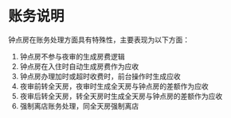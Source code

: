 # 账务说明

钟点房在账务处理方面具有特殊性，主要表现为以下方面：

1. 钟点房不参与夜审的生成房费逻辑 
2. 钟点房在入住时自动生成房费作为应收 
3. 钟点房办理加时或超时收费时，前台操作时生成应收 
4. 夜审前转全天房，夜审时生成全天房与钟点房的差额作为应收 
5. 夜审后转全天房，转全天房时生成全天房与钟点房的差额作为应收
6. 强制离店账务处理，同全天房强制离店

